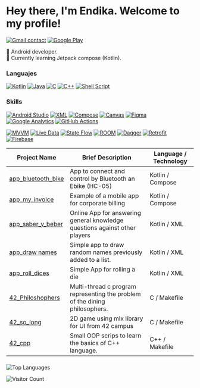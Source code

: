 # Hey there, I'm Endika. Welcome to my profile!

[![Gmail contact](https://img.shields.io/badge/Gmail-D14836?style=for-the-badge&logo=gmail&logoColor=white)](mailto:endikacorreia@gmail.com)
[![Google Play](https://img.shields.io/badge/Play_Store-grey?style=for-the-badge&logo=google-play&logoColor=cyan)](https://play.google.com/store/apps/developer?id=endcodev)

📱 Android developer.  
🌱 Currently learning Jetpack compose (Kotlin).  

### Languajes
[![Kotlin](https://img.shields.io/badge/Kotlin-grey?style=for-the-badge&logo=Kotlin&logoColor=-black)](https://kotlinlang.org/)
[![Java](https://img.shields.io/badge/Java-grey?style=for-the-badge&logo=openjdk&logoColor=white)](https://www.java.com/)
[![C](https://img.shields.io/badge/C-black?style=for-the-badge&logo=&logoColor=white)](https://en.wikipedia.org/wiki/C_(programming_language))
[![C++](https://img.shields.io/badge/C++-black?style=for-the-badge&logo=&logoColor=white)](https://en.wikipedia.org/wiki/C%2B%2B)
[![Shell Script](https://img.shields.io/badge/shell%20script-%23054020?style=for-the-badge&logo=gnu-bash&logoColor=white)](https://es.wikipedia.org/wiki/Bash)

### Skills
[![Android Studio](https://img.shields.io/badge/Android-grey?style=for-the-badge&logo=androidstudio&logoColor=green)](https://developer.android.com/studio?hl=es-419)
[![XML](https://img.shields.io/badge/</>XML-black.svg?style=for-the-badge&logo=xml&logoColor=white)](https://en.wikipedia.org/wiki/XML)
[![Compose](https://img.shields.io/badge/Jetpack_Compose-grey?style=for-the-badge&logo=android&logoColor=green)](https://developer.android.com/jetpack/compose?hl=es-419)
[![Canvas](https://img.shields.io/badge/canvas-grey?style=for-the-badge&logo=canvas&logoColor=blue)](https://developer.android.com/reference/kotlin/android/graphics/Canvas)
[![Figma](https://img.shields.io/badge/Figma-grey?style=for-the-badge&logo=figma&logoColor=orange)](https://www.figma.com/)
[![Google Analytics](https://img.shields.io/badge/Analytics-grey?style=for-the-badge&logo=google%20analytics&logoColor=orange)](https://analytics.google.com/)
[![GitHub Actions](https://img.shields.io/badge/Actions_CI/CD-grey?style=for-the-badge&logo=GitHub&logoColor=white)](https://github.com/features/actions)

[![MVVM](https://img.shields.io/badge/MVVM-grey?style=for-the-badge&logo=)](https://learn.microsoft.com/en/dotnet/architecture/maui/mvvm)
[![Live Data](https://img.shields.io/badge/Live_Data-grey?style=for-the-badge&logo=)](https://developer.android.com/topic/libraries/architecture/livedata)
[![State Flow](https://img.shields.io/badge/State_Flow-grey?style=for-the-badge&logo=)](https://developer.android.com/kotlin/flow/stateflow-and-sharedflow)
[![ROOM](https://img.shields.io/badge/ROOM-grey?style=for-the-badge&logo=mysql&logoColor=white)](https://developer.android.com/training/data-storage/room/)
[![Dagger](https://img.shields.io/badge/Dagger_Hilt-grey?style=for-the-badge&logo=)](https://dagger.dev/hilt/)
[![Retrofit](https://img.shields.io/badge/Retrofit-grey?style=for-the-badge&logo=)](https://square.github.io/retrofit/)
[![Firebase](https://img.shields.io/badge/-Firebase-grey?style=for-the-badge&logo=Firebase)](https://firebase.google.com/?hl=en-419)



| Project Name | Brief Description | Language / Technology |
| --- | --- | --- |
| [app_bluetooth_bike](https://github.com/EndikaCo/app_bluetooth_bike) | App to connect and control by Bluetooth an Ebike (HC-05)                   | Kotlin / Compose |
| [app_my_invoice](https://github.com/EndikaCo/app_my_invoice)         | Example of a mobile app for corporate billing                              | Kotlin / Compose |
| [app_saber_y_beber ](https://github.com/EndikaCo/app_saber_y_beber)  | Online App for answering general knowledge questions against other players | Kotlin / XML |
| [app_draw names](https://github.com/EndikaCo/app_name_draw)          | Simple app to draw random names previously added to a list.                | Kotlin / XML |
| [app_roll_dices](https://github.com/EndikaCo/app_roll_dices)         | Simple App for rolling a die                                               | Kotlin / XML |
| [42_Philoshophers](https://github.com/EndikaCo/42_philosophers)      | Multi-thread c program representing the problem of the dining philosophers.| C / Makefile |
| [42_so_long](https://github.com/EndikaCo/42_so_long)                 | 2D game using mlx library for UI from 42 campus                            | C / Makefile |
| [42_cpp](https://github.com/EndikaCo/42_cpp)                         | Small OOP scrips to learn the basics of C++ language.                      | C++ / Makefile |


###

![Top Languages](https://github-readme-stats.vercel.app/api/top-langs?username=endikaco&show_icons=true&locale=en&layout=compact&line_height=20&title_color=7A7ADB&icon_color=2234AE&text_color=D3D3D3&bg_color=0,000000,130F40)  

![Visitor Count](https://profile-counter.glitch.me/endikaco/count.svg)
